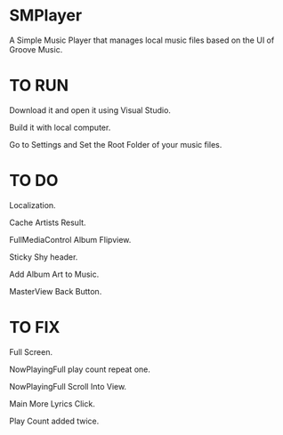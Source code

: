 # SMPlayer
A Simple Music Player that manages local music files based on the UI of Groove Music.

# TO RUN
Download it and open it using Visual Studio.

Build it with local computer.

Go to Settings and Set the Root Folder of your music files.

# TO DO

Localization.

Cache Artists Result.

FullMediaControl Album Flipview.

Sticky Shy header.

Add Album Art to Music.

MasterView Back Button.

# TO FIX

Full Screen.

NowPlayingFull play count repeat one.

NowPlayingFull Scroll Into View.

Main More Lyrics Click.

Play Count added twice.